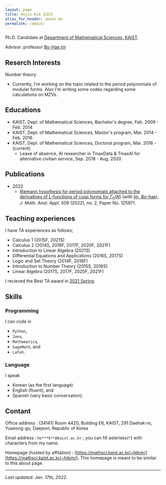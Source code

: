 ```yaml
---
layout: page
title: Hojin Kim 김호진
alias_for_header: about me
permalink: /about/
---
```

Ph.D. Candidate at [Department of Mathematical Sciences, KAIST](https://mathsci.kaist.ac.kr/home/).

Advisor: professor [Bo-Hae Im][BHIm]

## Reserch Interests
Number theory
* Currently, I'm working on the topic related to the period polynomials of modular forms. Also I'm writing some codes regarding some calculations on MZVs.

## Educations
- KAIST, Dept. of Mathematical Sciences, Bachelor's degree, Feb. 2009 - Feb. 2014
- KAIST, Dept. of Mathematical Sciences, Mastor's program, Mar. 2014 - Feb. 2016
- KAIST, Dept. of Mathematical Sciences, Doctoral program, Mar. 2016 - (current)
  - Leave of absence, AI researcher in TmaxData & TmaxAI for alternative civilian service, Sep. 2018 - Aug. 2020

## Publications
* 2022
  * [Riemann hypothesis for period polynomials attached to the derivatives of L-functions of cusp forms for $\Gamma_0(N)$][IM2022] (with [Im, Bo-hae][BHIm]), _J. Math. Anal. Appl._ 509 (2022), no. 2, Paper No. 125971.

## Teaching experiences
I have TA experiences as follows;
* Calculus 1 (2015F, 2021S)
* Calculus 2 (2014S, 2016F, 2017F, 2020F, 2021F)
* Introduction to Linear Algebra (2021S)
* Differential Equations and Applications (2016S, 2017S)
* Logic and Set Theory (2014F, 2016F)
* Introduction to Number Theory (2015S, 2016S)
* Linear Algebra (2017S, 2017F, 2020F, 2021F)

I recieved the Best TA award in [2021 Spring](https://mathsci.kaist.ac.kr/home/2021/09/2021년-봄학기-우수조교상).

## Skills
### Programming
I can code in
- `Python`,
- `Java`,
- `Mathematica`,
- `SageMath`, and
- `LaTeX`.

### Language
I speak
- Korean (as the first language)
- English (fluent), and
- Spanish (very basic conversation).

## Contant
Office address : (34141) Room 4420, Building E6, KAIST, 291 Daehak-ro, Yuseong-gu, Daejeon, Republic of Korea

Email address : `ho***k**@kaist.ac.kr` ; you can fill asterisks(`*`) with characters from my name.

Homepage (hosted by affilation) : [https://mathsci.kaist.ac.kr/~hjkim/](https://mathsci.kaist.ac.kr/~hjkim/). This homepage is meant to be similar to this about page.

---
_Last updated: Jan. 17th, 2022._

[BHIm]: https://sites.google.com/view/imbh/home
[IM2022]: https://doi.org/10.1016/j.jmaa.2021.125971
